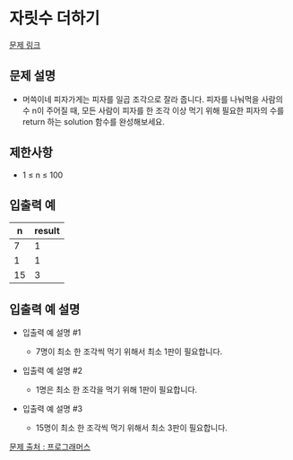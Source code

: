 # 자릿수 더하기

[문제 링크](https://school.programmers.co.kr/learn/courses/30/lessons/120814)

## 문제 설명
- 머쓱이네 피자가게는 피자를 일곱 조각으로 잘라 줍니다. 피자를 나눠먹을 사람의 수 n이 주어질 때, 모든 사람이 피자를 한 조각 이상 먹기 위해 필요한 피자의 수를 return 하는 solution 함수를 완성해보세요.

## 제한사항
- 1 ≤ n ≤ 100

## 입출력 예
|n|result|
|---|---|
|7|1|
|1|1|
|15|3|

## 입출력 예 설명

- 입출력 예 설명 #1
  - 7명이 최소 한 조각씩 먹기 위해서 최소 1판이 필요합니다.

- 입출력 예 설명 #2
  - 1명은 최소 한 조각을 먹기 위해 1판이 필요합니다.

- 입출력 예 설명 #3
  - 15명이 최소 한 조각씩 먹기 위해서 최소 3판이 필요합니다.

[문제 출처 : 프로그래머스](https://school.programmers.co.kr/learn/challenges?order=acceptance_desc&levels=0)

